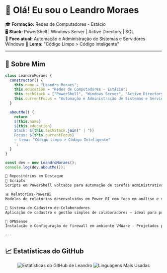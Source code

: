 # 👋 Olá! Eu sou o Leandro Moraes

🎓 **Formação:** Redes de Computadores - Estácio  
🖥️ **Stack:** PowerShell | Windows Server | Active Directory | SQL  
🚀 **Foco atual:** Automação e Administração de Sistemas e Servidores Windows 
🧠 **Lema:** "Código Limpo > Código Inteligente"

---

## 🧩 Sobre Mim

```javascript
class LeandroMoraes {
  constructor() {
    this.name = "Leandro Moraes";
    this.education = "Redes de Computadores - Estácio";
    this.techStack = ["PowerShell", "Windows Server", "Active Directory", "SQL"];
    this.currentFocus = "Automação e Administração de Sistemas e Servidores Windows";
  }

  aboutMe() {
    return `
    ${this.name}
    ${this.education}
    Stack: ${this.techStack.join(" | ")}
    Focus: ${this.currentFocus}
    ✨ Lema: "Código Limpo > Código Inteligente"
    `;
  }
}

const dev = new LeandroMoraes();
console.log(dev.aboutMe());

📂 Repositórios em Destaque
🔧 Scripts
Scripts em PowerShell voltados para automação de tarefas administrativas em ambientes Windows.

📊 Relatorios-PowerBI
Modelos de relatórios desenvolvidos em Power BI com foco em análise e visualização de dados operacionais.

👥 Sistema-de-Cadastro-de-Colaboradores
Aplicação de cadastro e gestão simples de colaboradores — ideal para protótipos e ambientes internos.

🔧 OPNSense
Instalação e Configuração de firewall em ambiente VMWare - Projetados para estudos e experimentação de rede.

---
```
## 📈 Estatísticas do GitHub

<div align="center">

  <img src="https://github-readme-stats.vercel.app/api?username=leandromrss&show_icons=true&theme=radical" alt="Estatísticas do GitHub de Leandro" />

  <img src="https://github-readme-stats.vercel.app/api/top-langs/?username=leandromrss&layout=compact&theme=radical" alt="Linguagens Mais Usadas" />

</div>

